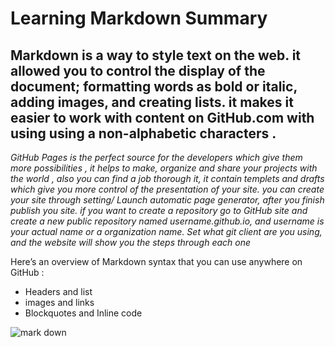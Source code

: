 # Learning Markdown Summary

## Markdown is a way to style text on the web. it allowed you to control the display of the document; formatting words as bold or italic, adding images, and creating lists. it makes it easier to work with content on GitHub.com with using using a non-alphabetic characters . 

*GitHub Pages is the perfect source for the developers which give them more possibilities , it helps to make, organize and share your projects with the world , also you can find a job thorough it, it contain templets and drafts which give you more control of the presentation of your site. you can create your site through setting/ Launch automatic page generator, after you finish publish you site. if you want to create a repository go to GitHub site and create a new public repository named username.github.io, and username is your actual name or a organization name. Set what git client are you using, and the website will show you the steps through each one*

Here’s an overview of Markdown syntax that you can use anywhere on GitHub : 

* Headers and list 
* images and links
* Blockquotes and Inline code 


![mark down](https://miro.medium.com/max/3840/1*ujnB2qJAGRZKzIvkykxHzg.jpeg)


 


